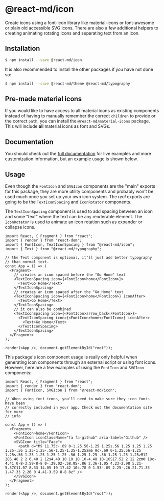 # @react-md/icon

Create icons using a font-icon library like material-icons or font-awesome or
plain old accessible SVG icons. There are also a few additional helpers to
creating animating rotating icons and separating text from an icon.

## Installation

```sh
$ npm install --save @react-md/icon
```

It is also recommended to install the other packages if you have not done so:

```sh
$ npm install --save @react-md/theme @react-md/typography
```

## Pre-made material icons

If you would like to have access to all material icons as existing components
instead of having to manually remember the correct `children` to provide or the
correct `path`, you can install the `@react-md/material-icons` package. This
will include **all** material icons as font and SVGs.

<!-- DOCS_REMOVE -->

## Documentation

You should check out the
[full documentation](https://react-md.dev/packages/icon/demos) for live examples
and more customization information, but an example usage is shown below.

<!-- DOCS_REMOVE_END -->

## Usage

Even though the `FontIcon` and `SVGIcon` components are the "main" exports for
this package, they are more utility components and probably won't be used much
once you set up your own icon system. The _real_ exports are going to be the
`TextIconSpacing` and `IconRotator` components.

The `TextIconSpacing` component is used to add spacing between an icon and some
"text" where the text can be any renderable element. The `IconRotator` is used
to animate an icon rotation such as expander or collapse icons.

```tsx
import React, { Fragment } from "react";
import { render } from "react-dom";
import { FontIcon, TextIconSpacing } from "@react-md/icon";
import { Text } from "@react-md/typography";

// the Text component is optional, it'll just add better typography
// than normal text.
const App = () => (
  <Fragment>
    // creates an icon spaced before the "Go Home" text
    <TextIconSpacing icon={<FontIcon>home</FontIcon>}>
      <Text>Go Home</Text>
    </TextIconSpacing>
    // creates an icon spaced after the "Go Home" text
    <TextIconSpacing icon={<FontIcon>home</FontIcon>} iconAfter>
      <Text>Go Home</Text>
    </TextIconSpacing>
    // it can also be combined
    <TextIconSpacing icon={<FontIcon>arrow_back</FontIcon>}>
      <TextIconSpacing icon={<FontIcon>home</FontIcon>} iconAfter>
        <Text>Go Home</Text>
      </TextIconSpacing>
    </TextIconSpacing>
  </Fragment>
);

render(<App />, document.getElementById("root"));
```

This package's icon component usage is really only helpful when generating icon
components through an external script or using font icons. However, here are a
few examples of using the `FontIcon` and `SVGIcon` components:

```tsx
import React, { Fragment } from "react";
import { render } from "react-dom";
import { FontIcon, SVGIcon } from "@react-md/icon";

// When using font icons, you'll need to make sure they icon fonts have been
// correctly included in your app. Check out the documentation site for more
// info

const App = () => (
  <Fragment>
    <FontIcon>home</FontIcon>
    <FontIcon iconClassName="fa fa-github" aria-label="Github" />
    <SVGIcon title="Face">
      <path d="M9 11.75c-.69 0-1.25.56-1.25 1.25s.56 1.25 1.25 1.25 1.25-.56 1.25-1.25-.56-1.25-1.25-1.25zm6 0c-.69 0-1.25.56-1.25 1.25s.56 1.25 1.25 1.25 1.25-.56 1.25-1.25-.56-1.25-1.25-1.25zM12 2C6.48 2 2 6.48 2 12s4.48 10 10 10 10-4.48 10-10S17.52 2 12 2zm0 18c-4.41 0-8-3.59-8-8 0-.29.02-.58.05-.86 2.36-1.05 4.23-2.98 5.21-5.37C11.07 8.33 14.05 10 17.42 10c.78 0 1.53-.09 2.25-.26.21.71.33 1.47.33 2.26 0 4.41-3.59 8-8 8z" />
    </SVGIcon>
  </Fragment>
);

render(<App />, document.getElementById("root"));
```
